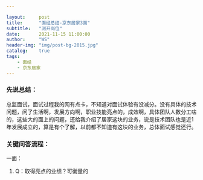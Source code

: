 ```yaml
---

layout:     post
title:      "面经总结-京东居家3面"
subtitle:   "测开岗位"
date:       2021-11-15 11:00:00
author:     "WS"
header-img: "img/post-bg-2015.jpg"
catalog:    true
tags:
    - 面经
    - 京东居家
---
```


###  先说总结：

​    总监面试，面试过程我的网有点卡，不知道对面试体验有没减分。没有具体的技术问题，问了生活啊，发展方向啊，职业技能亮点的，成效啊，具体团队人数分工啥的，这些大的面上的问题，还给我介绍了居家这块的业务，说是技术团队也是近1年发展成立的，算是有个了解，以前都不知道有这块的业务，总体面试感觉还行。

### 关键问答流程：

一面：

1. Q：取得亮点的业绩？可衡量的

